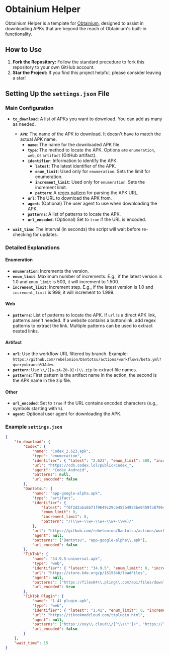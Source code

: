 # Obtainium Helper

Obtainium Helper is a template for [Obtainium](https://github.com/ImranR98/Obtainium), designed to assist in downloading APKs that are beyond the reach of Obtainium's built-in functionality.

## How to Use

1. **Fork the Repository:**
   Follow the standard procedure to fork this repository to your own GitHub account.
2. **Star the Project:**
   If you find this project helpful, please consider leaving a star!

## Setting Up the `settings.json` File

### Main Configuration

-   **`to_download`**: A list of APKs you want to download. You can add as many as needed.

    -   **`APK`**: The name of the APK to download. It doesn't have to match the actual APK name.
        -   **`name`**: The name for the downloaded APK file.
        -   **`type`**: The method to locate the APK. Options are `enumeration`, `web`, or `artifact` (GitHub artifact).
        -   **`identifier`**: Information to identify the APK.
            -   **`latest`**: The latest identifier of the APK.
            -   **`enum_limit`**: Used only for `enumeration`. Sets the limit for enumeration.
            -   **`increment_limit`**: Used only for `enumeration`. Sets the increment limit.
            -   **`pattern`**: A [regex pattern](https://en.wikipedia.org/wiki/Regular_expression) for parsing the APK URL.
        -   **`url`**: The URL to download the APK from.
        -   **`agent`**: (Optional) The user agent to use when downloading the APK.
        -   **`patterns`**: A list of patterns to locate the APK.
        -   **`url_encoded`**: (Optional) Set to `true` if the URL is encoded.

-   **`wait_time`**: The interval (in seconds) the script will wait before re-checking for updates.

### Detailed Explanations

#### Enumeration

-   **`enumeration`**: Increments the version.
-   **`enum_limit`**: Maximum number of increments. E.g., if the latest version is 1.0 and `enum_limit` is 500, it will increment to 1.500.
-   **`increment_limit`**: Increment step. E.g., if the latest version is 1.0 and `increment_limit` is 999, it will increment to 1.999.

#### Web

-   **`patterns`**: List of patterns to locate the APK. If `url` is a direct APK link, patterns aren't needed. If a website contains a button/link, add regex patterns to extract the link. Multiple patterns can be used to extract nested links.

#### Artifact

-   **`url`**: Use the workflow URL filtered by branch. Example: `https://github.com/rebelonion/Dantotsu/actions/workflows/beta.yml?query=branch%3Adev`.
-   **`pattern`**: Use `\\/([a-zA-Z0-9]+)\\.zip` to extract file names.
-   **`patterns`**: First pattern is the artifact name in the action, the second is the APK name in the zip file.

#### Other

-   **`url_encoded`**: Set to `true` if the URL contains encoded characters (e.g., symbols starting with `%`).
-   **`agent`**: Optional user agent for downloading the APK.

### Example `settings.json`

```json
{
	"to_download": {
		"Codex": {
			"name": "Codex_2.623.apk",
			"type": "enumeration",
			"identifier": { "latest": "2.623", "enum_limit": 500, "increment_limit": 999, "pattern": "\\d+(?:\\.\\d+)+" },
			"url": "https://cdn.codex.lol/public/Codex_",
			"agent": "Codex Android",
			"patterns": null,
			"url_encoded": false
		},
		"Dantotsu": {
			"name": "app-google-alpha.apk",
			"type": "artifact",
			"identifier": {
				"latest": "f0f2d2aba6b71f9649c29cb455b4953be0459fa879643ab4f988b56bc290c564",
				"enum_limit": 0,
				"increment_limit": 0,
				"pattern": "/(\\w+-\\w+-\\w+-\\w+-\\w+)/"
			},
			"url": "https://github.com/rebelonion/Dantotsu/actions/workflows/beta.yml?query=branch%3Adev",
			"agent": null,
			"patterns": ["Dantotsu", "app-google-alpha\\.apk"],
			"url_encoded": false
		},
		"TikTok": {
			"name": "34.9.5-universal.apk",
			"type": "web",
			"identifier": { "latest": "34.9.5", "enum_limit": 0, "increment_limit": 0, "pattern": "\\/(\\d+(?:\\.\\d+)+)" },
			"url": "https://store.kde.org/p/1515346/loadFiles",
			"agent": null,
			"patterns": ["https://files04\\.pling\\.com/api/files/download/j/[^/]+/\\d+(?:\\.\\d+)+-universal\\.apk"],
			"url_encoded": true
		},
		"TikTok Plugin": {
			"name": "1.41_plugin.apk",
			"type": "web",
			"identifier": { "latest": "1.41", "enum_limit": 0, "increment_limit": 0, "pattern": "\\d+(?:\\.\\d+)+" },
			"url": "https://tiktokmodcloud.com/ttplugin.html",
			"agent": null,
			"patterns": ["https://oxy\\.cloud\\/[^\\s\"']+", "https://loader\\.oxy\\.st\\/get\\/[^\\s\"']+"],
			"url_encoded": false
		}
	},
	"wait_time": 15
}
```
